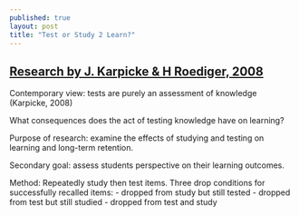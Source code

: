 ```yaml
---
published: true
layout: post
title: "Test or Study 2 Learn?"
---
```


## [Research by J. Karpicke & H Roediger, 2008](http://public.wsu.edu/~fournier/Teaching/psych592/Readings/Karpicke_et_al_2008.pdf)

Contemporary view: tests are purely an assessment of knowledge (Karpicke, 2008)

What consequences does the act of testing knowledge have on learning?

Purpose of research: examine the effects of studying and testing on learning and long-term retention. 

Secondary goal: assess students perspective on their learning outcomes.

Method: Repeatedly study then test items. Three drop conditions for successfully recalled items:
	- dropped from study but still tested
    - dropped from test but still studied
    - dropped from test and study


